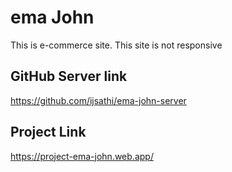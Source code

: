 # ema John
This is e-commerce site.
This site is not responsive

## GitHub Server link
https://github.com/ijsathi/ema-john-server

## Project Link
https://project-ema-john.web.app/